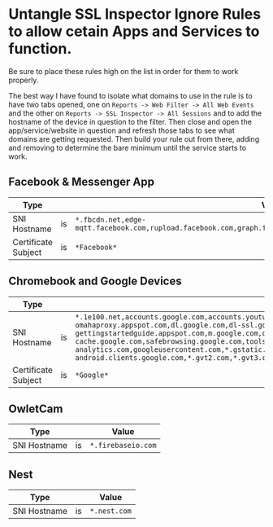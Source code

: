 # Untangle SSL Inspector Ignore Rules to allow cetain Apps and Services to function.
Be sure to place these rules high on the list in order for them to work properly.

The best way I have found to isolate what domains to use in the rule is to have two tabs opened, one on `Reports -> Web Filter -> All Web Events` and the other on `Reports -> SSL Inspector -> All Sessions` and to add the hostname of the device in question to the filter. Then close and open the app/service/website in question and refresh those tabs to see what domains are getting requested. Then build your rule out from there, adding and removing to determine the bare minimum until the service starts to work.

## Facebook & Messenger App
|Type||Value|
|--|--|--|
|SNI Hostname|is|`*.fbcdn.net,edge-mqtt.facebook.com,rupload.facebook.com,graph.facebook.com,lookaside.facebook.com,m.facebook.com`|
|Certificate Subject|is|`*Facebook*`


## Chromebook and Google Devices
|Type||Value|
|--|--|--|
|SNI Hostname|is|`*.1e100.net,accounts.google.com,accounts.youtube.com,clients1.google.com,clients2.google.com,clients3.google.com,clients4.google.com,clients2.googleusercontent.com,cros-omahaproxy.appspot.com,dl.google.com,dl-ssl.google.com,*.gvt1.com,gweb-gettingstartedguide.appspot.com,m.google.com,omahaproxy.appspot.com,pack.google.com,policies.google.com,safebrowsing-cache.google.com,safebrowsing.google.com,tools.google.com,chrome.google.com,mtalk.google.com,connectivitycheck.android.com,play.google.com,android.com,google-analytics.com,googleusercontent.com,*.gstatic.com,*.ggpht.com android.clients.google.com,*.gvt2.com,*.gvt3.com,*.googleapis.com,pki.google.com,clients5.google.com,clients6.google.com`|
|Certificate Subject|is|`*Google*`

## OwletCam
|Type||Value|
|--|--|--|
|SNI Hostname|is|`*.firebaseio.com`|

## Nest
|Type||Value|
|--|--|--|
|SNI Hostname|is|`*.nest.com`|
